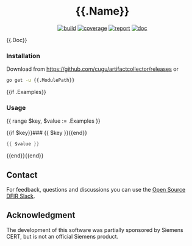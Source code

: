 <h1 align="center">{{.Name}}</h1>

<p  align="center">
 <a href="https://{{.ModulePath}}/actions"><img src="https://{{.ModulePath}}/workflows/CI/badge.svg" alt="build" /></a>
 <a href="https://codecov.io/gh/{{.RelModulePath}}"><img src="https://codecov.io/gh/{{.RelModulePath}}/branch/master/graph/badge.svg" alt="coverage" /></a>
 <a href="https://goreportcard.com/report/{{.ModulePath}}"><img src="https://goreportcard.com/badge/{{.ModulePath}}" alt="report" /></a>
 <a href="https://pkg.go.dev/{{.ModulePath}}"><img src="https://img.shields.io/badge/go.dev-documentation-007d9c?logo=go&logoColor=white" alt="doc" /></a>
</p>

{{.Doc}}

### Installation

Download from https://github.com/cugu/artifactcollector/releases or

```bash
go get -u {{.ModulePath}}
```

{{if .Examples}}
### Usage
{{ range $key, $value := .Examples }}

{{if $key}}### {{ $key }}{{end}}
```go
{{ $value }}
```
{{end}}{{end}}

## Contact

For feedback, questions and discussions you can use the [Open Source DFIR Slack](https://github.com/open-source-dfir/slack).

## Acknowledgment

The development of this software was partially sponsored by Siemens CERT, but
is not an official Siemens product.

